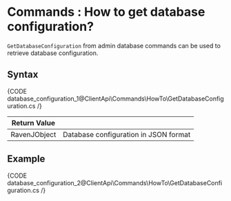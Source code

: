# Commands : How to get database configuration?

`GetDatabaseConfiguration` from admin database commands can be used to retrieve database configuration.

## Syntax

{CODE database_configuration_1@ClientApi\Commands\HowTo\GetDatabaseConfiguration.cs /}

| Return Value | |
| ------------- | ----- |
| RavenJObject | Database configuration in JSON format |

## Example

{CODE database_configuration_2@ClientApi\Commands\HowTo\GetDatabaseConfiguration.cs /}

